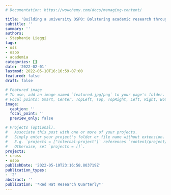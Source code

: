 ```yaml
---
# Documentation: https://wowchemy.com/docs/managing-content/

title: 'Building a university OSPO: Bolstering academic research through open source'
subtitle: ''
summary: ''
authors:
- Stephanie Lieggi
tags:
- oss
- ospo
- academia
categories: []
date: '2022-02-01'
lastmod: 2022-05-10T16:16:59-07:00
featured: false
draft: false

# Featured image
# To use, add an image named `featured.jpg/png` to your page's folder.
# Focal points: Smart, Center, TopLeft, Top, TopRight, Left, Right, BottomLeft, Bottom, BottomRight.
image:
  caption: ''
  focal_point: ''
  preview_only: false

# Projects (optional).
#   Associate this post with one or more of your projects.
#   Simply enter your project's folder or file name without extension.
#   E.g. `projects = ["internal-project"]` references `content/project/deep-learning/index.md`.
#   Otherwise, set `projects = []`.
projects:
- cross
- ospo
publishDate: '2022-05-10T23:16:58.803719Z'
publication_types:
- '2'
abstract: ''
publication: '*Red Hat Research Quarterly*'
---
```

